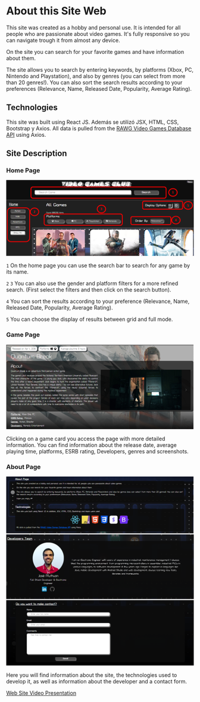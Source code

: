 # About this Site Web

This site was created as a hobby and personal use. It is intended for all people who are passionate about video games. It's fully responsive so you can navigate trough it from almost any device.

On the site you can search for your favorite games and have information about them.

The site allows you to search by entering keywords, by platforms (Xbox, PC, Nintendo and Playstation), and also by genres (you can select from more than 20 genres!). You can also sort the search results according to your preferences (Relevance, Name, Released Date, Popularity, Average Rating).

## Technologies
This site was built using React JS. Además se utilizó JSX, HTML, CSS, Bootstrap y Axios.
All data is pulled from the [RAWG Video Games Database API](https://rawg.io/apidocs) using Axios.

## Site Description

### Home Page
![Home page](public/img/readme/github_webGamesHome.png)

`1` On the home page you can use the search bar to search for any game by its name.

`2` `3` You can also use the gender and platform filters for a more refined search. (First select the filters and then click on the search button).

`4` You can sort the results according to your preference (Relevance, Name, Released Date, Popularity, Average Rating).

`5` You can choose the display of results between grid and full mode.

### Game Page
![Card Game](public/img/readme/github_webGamesCard.png)

Clicking on a game card you access the page with more detailed information.
You can find information about the release date, average playing time, platforms, ESRB rating, Developers,
genres and screenshots.

### About Page
![About page](public/img/readme/github_webGamesAbout_1.png)
![About page](public/img/readme/github_webGamesAbout_2.png)
![About page](public/img/readme/github_webGamesAbout_3.png)

Here you will find information about the site, the technologies used to develop it, as well as information about the developer and a contact form.


[Web Site Video Presentation](public/img/readme/Web%20Games%20Video.mp4)